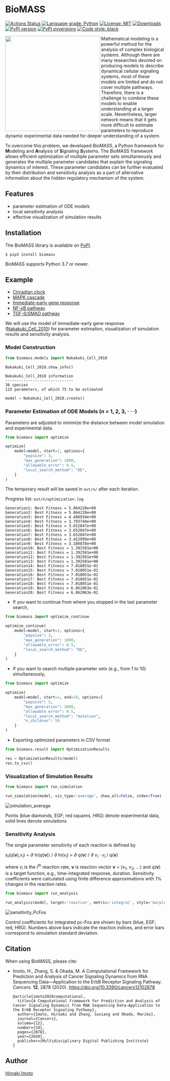 # BioMASS

[![Actions Status](https://github.com/okadalabipr/biomass/workflows/Tests/badge.svg)](https://github.com/okadalabipr/biomass/actions)
[![Language grade: Python](https://img.shields.io/lgtm/grade/python/g/okadalabipr/biomass.svg?logo=lgtm&logoWidth=18)](https://lgtm.com/projects/g/okadalabipr/biomass/context:python)
[![License: MIT](https://img.shields.io/badge/License-MIT-blue.svg)](https://opensource.org/licenses/MIT)
[![Downloads](https://pepy.tech/badge/biomass)](https://pepy.tech/project/biomass)
[![PyPI version](https://img.shields.io/pypi/v/biomass.svg?logo=PyPI&color=blue)](https://pypi.python.org/pypi/biomass/)
[![PyPI pyversions](https://img.shields.io/pypi/pyversions/biomass.svg)](https://pypi.python.org/pypi/biomass/)
[![Code style: black](https://img.shields.io/badge/code%20style-black-000000.svg)](https://github.com/psf/black)

<img align="left" src="https://raw.githubusercontent.com/okadalabipr/biomass/master/resources/images/logo.png" width="300">

Mathematical modeling is a powerful method for the analysis of complex biological systems. Although there are many researches devoted on producing models to describe dynamical cellular signaling systems, most of these models are limited and do not cover multiple pathways. Therefore, there is a challenge to combine these models to enable understanding at a larger scale. Nevertheless, larger network means that it gets more difficult to estimate parameters to reproduce dynamic experimental data needed for deeper understanding of a system.

To overcome this problem, we developed _BioMASS_, a Python framework for **M**odeling and **A**nalysis of **S**ignaling **S**ystems. The BioMASS framework allows efficient optimization of multiple parameter sets simultaneously and generates the multiple parameter candidates that explain the signaling dynamics of interest. These parameter candidates can be further evaluated by their distribution and sensitivity analysis as a part of alternative information about the hidden regulatory mechanism of the system.

## Features

- parameter estimation of ODE models
- local sensitivity analysis
- effective visualization of simulation results

## Installation

The BioMASS library is available on [PyPI](https://pypi.org/project/biomass/).

```
$ pip3 install biomass
```

BioMASS supports Python 3.7 or newer.

## Example

- [Circadian clock](biomass/models/circadian_clock/README.md)
- [MAPK cascade](biomass/models/mapk_cascade/README.md)
- [Immediate-early gene response](biomass/models/Nakakuki_Cell_2010/README.md)
- [NF-κB pathway](biomass/models/nfkb_pathway/README.md)
- [TGF-β/SMAD pathway](biomass/models/tgfb_smad/README.md)

We will use the model of immediate-early gene response ([Nakakuki_Cell_2010](biomass/models/Nakakuki_Cell_2010)) for parameter estimation, visualization of simulation results and sensitivity analysis.

### Model Construction

```python
from biomass.models import Nakakuki_Cell_2010

Nakakuki_Cell_2010.show_info()
```

```
Nakakuki_Cell_2010 information
------------------------------
36 species
115 parameters, of which 75 to be estimated
```

```python
model = Nakakuki_Cell_2010.create()
```

### Parameter Estimation of ODE Models (_n_ = 1, 2, 3, · · ·)

Parameters are adjusted to minimize the distance between model simulation and experimental data.

```python
from biomass import optimize

optimize(
    model=model, start=1, options={
        "popsize": 3,
        "max_generation": 1000,
        "allowable_error": 0.5,
        "local_search_method": "DE",
    }
)
```

The temporary result will be saved in `out/n/` after each iteration.

Progress list: `out/n/optimization.log`

```
Generation1: Best Fitness = 5.864228e+00
Generation2: Best Fitness = 5.864228e+00
Generation3: Best Fitness = 4.488934e+00
Generation4: Best Fitness = 3.793744e+00
Generation5: Best Fitness = 3.652047e+00
Generation6: Best Fitness = 3.652047e+00
Generation7: Best Fitness = 3.652047e+00
Generation8: Best Fitness = 3.452999e+00
Generation9: Best Fitness = 3.180878e+00
Generation10: Best Fitness = 1.392501e+00
Generation11: Best Fitness = 1.392501e+00
Generation12: Best Fitness = 1.392501e+00
Generation13: Best Fitness = 1.392501e+00
Generation14: Best Fitness = 7.018051e-01
Generation15: Best Fitness = 7.018051e-01
Generation16: Best Fitness = 7.018051e-01
Generation17: Best Fitness = 7.018051e-01
Generation18: Best Fitness = 7.018051e-01
Generation19: Best Fitness = 6.862063e-01
Generation20: Best Fitness = 6.862063e-01
```

- If you want to continue from where you stopped in the last parameter search,

```python
from biomass import optimize_continue

optimize_continue(
    model=model, start=1, options={
        "popsize": 3,
        "max_generation": 1000,
        "allowable_error": 0.5,
        "local_search_method": "DE",
    }
)
```

- If you want to search multiple parameter sets (e.g., from 1 to 10) simultaneously,

```python
from biomass import optimize

optimize(
    model=model, start=1, end=10, options={
        "popsize": 5,
        "max_generation": 2000,
        "allowable_error": 0.5,
        "local_search_method": "mutation",
        "n_children": 50
    }
)
```

- Exporting optimized parameters in CSV format

```python
from biomass.result import OptimizationResults

res = OptimizationResults(model)
res.to_csv()
```

### Visualization of Simulation Results

```python
from biomass import run_simulation

run_simulation(model, viz_type='average', show_all=False, stdev=True)
```

![simulation_average](https://raw.githubusercontent.com/okadalabipr/biomass/master/resources/images/simulation_average.png)

Points (blue diamonds, EGF; red squares, HRG) denote experimental data, solid lines denote simulations

### Sensitivity Analysis

The single parameter sensitivity of each reaction is defined by<br>

_s<sub>i</sub>_(_q_(**v**),_v<sub>i</sub>_) = _∂_ ln(_q_(**v**)) / _∂_ ln(_v<sub>i</sub>_) = _∂_ _q_(**v**) / _∂_ _v<sub>i</sub>_ · _v<sub>i</sub>_ / _q_(**v**)

where _v<sub>i</sub>_ is the _i_<sup>th</sup> reaction rate, **v** is reaction vector **v** = (_v<sub>1</sub>_, _v<sub>2</sub>_, ...) and _q_(**v**) is a target function, e.g., time-integrated response, duration. Sensitivity coefficients were calculated using finite difference approximations with 1% changes in the reaction rates.

```python
from biomass import run_analysis

run_analysis(model, target='reaction', metric='integral', style='barplot')
```

![sensitivity_PcFos](https://raw.githubusercontent.com/okadalabipr/biomass/master/resources/images/sensitivity_PcFos.png)

Control coefficients for integrated pc-Fos are shown by bars (blue, EGF; red, HRG). Numbers above bars indicate the reaction indices, and error bars correspond to simulation standard deviation.

## Citation

When using BioMASS, please cite:

- Imoto, H., Zhang, S. & Okada, M. A Computational Framework for Prediction and Analysis of Cancer Signaling Dynamics from RNA Sequencing Data—Application to the ErbB Receptor Signaling Pathway. _Cancers_. **12**, 2878 (2020). https://doi.org/10.3390/cancers12102878

  ```
  @article{imoto2020computational,
    title={A Computational Framework for Prediction and Analysis of Cancer Signaling Dynamics from RNA Sequencing Data—Application to the ErbB Receptor Signaling Pathway},
    author={Imoto, Hiroaki and Zhang, Suxiang and Okada, Mariko},
    journal={Cancers},
    volume={12},
    number={10},
    pages={2878},
    year={2020},
    publisher={Multidisciplinary Digital Publishing Institute}
  }
  ```

## Author

[Hiroaki Imoto](https://github.com/himoto)
